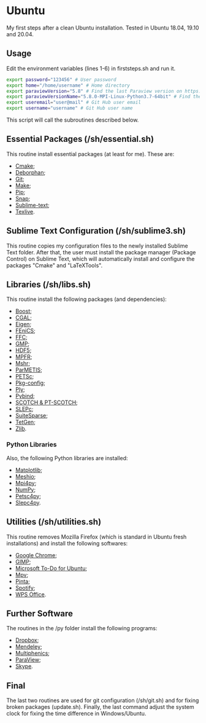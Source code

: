 # Ubuntu
My first steps after a clean Ubuntu installation. Tested in Ubuntu 18.04, 19.10 and 20.04.

## Usage

Edit the environment variables (lines 1-6) in firststeps.sh and run it.
```bash
export password="123456" # User password
export home="/home/username" # Home directory
export paraviewVersion="5.8" # Find the last Paraview version on https://www.paraview.org/download/ 
export paraviewVersionName="5.8.0-MPI-Linux-Python3.7-64bit" # Find the last Paraview version on https://www.paraview.org/download/ 
export useremail="user@mail" # Git Hub user email
export username="username" # Git Hub user name
```

This script will call the subroutines described below.

## Essential Packages (/sh/essential.sh)

This routine install essential packages (at least for me). These are:
- [Cmake](https://cmake.org/);
- [Deborphan](https://packages.ubuntu.com/focal/deborphan);
- [Git](https://github.com/);
- [Make](https://www.gnu.org/software/make/);
- [Pip](https://pypi.org/project/pip/);
- [Snap](https://snapcraft.io/);
- [Sublime-text](https://www.sublimetext.com/);
- [Texlive](https://www.tug.org/texlive/).

## Sublime Text Configuration (/sh/sublime3.sh)

This routine copies my configuration files to the newly installed Sublime Text folder. After that, the user must install the package manager (Package Control) on Sublime Text, which will automatically install and configure the packages "Cmake" and "LaTeXTools".

## Libraries (/sh/libs.sh)

This routine install the following packages (and dependencies):
- [Boost](https://www.boost.org/);
- [CGAL](https://www.cgal.org/);
- [Eigen](http://eigen.tuxfamily.org/index.php?title=Main_Page);
- [FEniCS](https://fenicsproject.org/);
- [FFC](https://fenics.readthedocs.io/projects/ffc/en/latest/installation.html);
- [GMP](https://gmplib.org/);
- [HDF5](https://www.hdfgroup.org/solutions/hdf5/);
- [MPFR](https://www.mpfr.org/);
- [Mshr](https://bitbucket.org/fenics-project/mshr/src/master/);
- [ParMETIS](http://glaros.dtc.umn.edu/gkhome/metis/parmetis/overview);
- [PETSc](https://www.mcs.anl.gov/petsc/index.html);
- [Pkg-config](https://www.freedesktop.org/wiki/Software/pkg-config/);
- [Ply](https://www.dabeaz.com/ply/);
- [Pybind](https://github.com/pybind);
- [SCOTCH & PT-SCOTCH](https://www.labri.fr/perso/pelegrin/scotch/);
- [SLEPc](https://slepc.upv.es/);
- [SuiteSparse](http://faculty.cse.tamu.edu/davis/suitesparse.html);
- [TetGen](http://wias-berlin.de/software/index.jsp?id=TetGen&lang=1);
- [Zlib](https://zlib.net/).

### Python Libraries

Also, the following Python libraries are installed:
- [Matplotlib](https://matplotlib.org/);
- [Meshio](https://pypi.org/project/meshio/);
- [Mpi4py](https://pypi.org/project/mpi4py/);
- [NumPy](https://numpy.org/);
- [Petsc4py](https://pypi.org/project/petsc4py/);
- [Slepc4py](https://pypi.org/project/slepc4py/).

## Utilities (/sh/utilities.sh)

This routine removes Mozilla Firefox (which is standard in Ubuntu fresh installations) and install the following softwares:
- [Google Chrome](https://www.google.com/chrome/);
- [GIMP](https://www.gimp.org/);
- [Microsoft To-Do for Ubuntu](https://snapcraft.io/ao);
- [Mpv](https://mpv.io/);
- [Pinta](https://pinta-project.com/pintaproject/pinta/);
- [Spotify](https://www.spotify.com/br/);
- [WPS Office](https://www.wps.com/).

## Further Software

The routines in the /py folder install the following programs:
- [Dropbox](https://www.dropbox.com/);
- [Mendeley](https://www.mendeley.com/);
- [Multiphenics](https://github.com/mathLab/multiphenics);
- [ParaView](https://www.paraview.org/);
- [Skype](https://www.skype.com/).

## Final

The last two routines are used for git configuration (/sh/git.sh) and for fixing broken packages (update.sh). Finally, the last command adjust the system clock for fixing the time difference in Windows/Ubuntu.